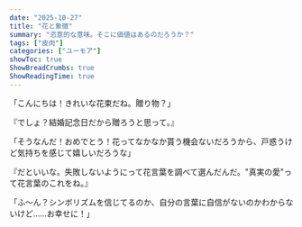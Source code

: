 ```yaml
---
date: "2025-10-27"
title: "花と象徴"
summary: "恣意的な意味。そこに価値はあるのだろうか？"
tags: ["皮肉"]
categories: ["ユーモア"]
showToc: true
ShowBreadCrumbs: true
ShowReadingTime: true
---
```


「こんにちは！きれいな花束だね。贈り物？」

『でしょ？結婚記念日だから贈ろうと思って。』

「そうなんだ！おめでとう！花ってなかなか貰う機会ないだろうから、戸惑うけど気持ちを感じて嬉しいだろうな」

『だといいな。失敗しないようにって花言葉を調べて選んだんだ。"真実の愛"って花言葉のこれをね。』

「ふ～ん？シンボリズムを信じてるのか、自分の言葉に自信がないのかわからないけど……お幸せに！」